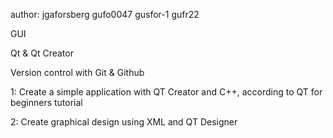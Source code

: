 author: jgaforsberg gufo0047 gusfor-1 gufr22

GUI

Qt & Qt Creator

Version control with Git & Github

1:
Create a simple application with QT Creator and C++, according to QT for beginners tutorial

2:
Create graphical design using XML and QT Designer
